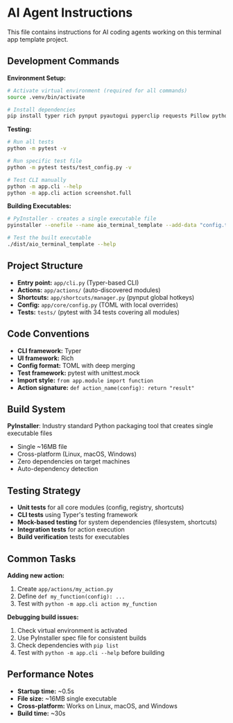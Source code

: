 # AI Agent Instructions

This file contains instructions for AI coding agents working on this terminal app template project.

## Development Commands

**Environment Setup:**
```bash
# Activate virtual environment (required for all commands)
source .venv/bin/activate

# Install dependencies
pip install typer rich pynput pyautogui pyperclip requests Pillow python-daemon toml flake8 pytest pyinstaller
```

**Testing:**
```bash
# Run all tests
python -m pytest -v

# Run specific test file
python -m pytest tests/test_config.py -v

# Test CLI manually
python -m app.cli --help
python -m app.cli action screenshot.full
```

**Building Executables:**
```bash
# PyInstaller - creates a single executable file
pyinstaller --onefile --name aio_terminal_template --add-data "config.toml:." app/cli.py

# Test the built executable
./dist/aio_terminal_template --help
```

## Project Structure

- **Entry point:** `app/cli.py` (Typer-based CLI)
- **Actions:** `app/actions/` (auto-discovered modules)
- **Shortcuts:** `app/shortcuts/manager.py` (pynput global hotkeys)  
- **Config:** `app/core/config.py` (TOML with local overrides)
- **Tests:** `tests/` (pytest with 34 tests covering all modules)

## Code Conventions

- **CLI framework:** Typer
- **UI framework:** Rich
- **Config format:** TOML with deep merging
- **Test framework:** pytest with unittest.mock
- **Import style:** `from app.module import function`
- **Action signature:** `def action_name(config): return "result"`

## Build System

**PyInstaller**: Industry standard Python packaging tool that creates single executable files
- Single ~16MB file
- Cross-platform (Linux, macOS, Windows)
- Zero dependencies on target machines
- Auto-dependency detection

## Testing Strategy

- **Unit tests** for all core modules (config, registry, shortcuts)
- **CLI tests** using Typer's testing framework
- **Mock-based testing** for system dependencies (filesystem, shortcuts)
- **Integration tests** for action execution
- **Build verification** tests for executables

## Common Tasks

**Adding new action:**
1. Create `app/actions/my_action.py`
2. Define `def my_function(config): ...`
3. Test with `python -m app.cli action my_function`

**Debugging build issues:**
1. Check virtual environment is activated
2. Use PyInstaller spec file for consistent builds
3. Check dependencies with `pip list`
4. Test with `python -m app.cli --help` before building

## Performance Notes

- **Startup time:** ~0.5s
- **File size:** ~16MB single executable
- **Cross-platform:** Works on Linux, macOS, and Windows
- **Build time:** ~30s
